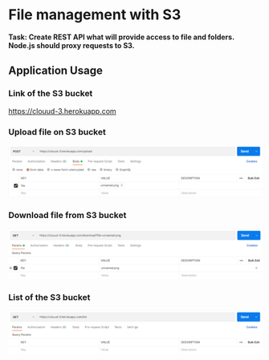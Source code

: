 # File management with S3

**Task: Create REST API what will provide access to file and folders. Node.js should proxy requests to S3.**

## Application Usage

### Link of the S3 bucket

https://clouud-3.herokuapp.com

### Upload file on S3 bucket

![Upload file with postman](./assets/postman_upload_s3.png "upload file in postman")

### Download file from S3 bucket

![Upload file with postman](./assets/postman_download_s3.png "download file from postman")

### List of the S3 bucket

![Upload file with postman](./assets/postman_list_s3.png "download file from postman")
